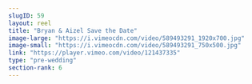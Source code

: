 ```yaml
---
slugID: 59 
layout: reel
title: "Bryan & Aizel Save the Date"
image-large: "https://i.vimeocdn.com/video/589493291_1920x700.jpg"
image-small: "https://i.vimeocdn.com/video/589493291_750x500.jpg"
link: "https://player.vimeo.com/video/121437335"
type: "pre-wedding"
section-rank: 6
---
```


